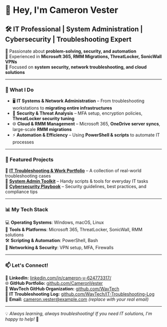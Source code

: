 # 👋 Hey, I'm Cameron Vester  
## 🛠️ IT Professional | System Administration | Cybersecurity | Troubleshooting Expert  

🔹 Passionate about **problem-solving, security, and automation**  
🔹 Experienced in **Microsoft 365, RMM Migrations, ThreatLocker, SonicWall VPNs**  
🔹 Focused on **system security, network troubleshooting, and cloud solutions**  

---

### **🚀 What I Do**
- 🖥️ **IT Systems & Network Administration** – From troubleshooting workstations to **migrating entire infrastructures**  
- 🔐 **Security & Threat Analysis** – MFA setup, encryption policies, **ThreatLocker security tuning**  
- 🌐 **Cloud & RMM Management** – Microsoft 365, **OneDrive server syncs**, large-scale **RMM migrations**  
- ⚡ **Automation & Efficiency** – Using **PowerShell & scripts** to automate IT processes  

---

### **📂 Featured Projects**
📌 **[IT Troubleshooting & Work Portfolio](https://github.com/WavTech/IT-Troubleshooting-Log)** – A collection of real-world troubleshooting cases  
📌 **[System Admin Toolkit](https://github.com/WavTech/System-Admin-Toolkit)** – Handy scripts & tools for everyday IT tasks  
📌 **[Cybersecurity Playbook](https://github.com/WavTech/Cybersecurity-Playbook)** – Security guidelines, best practices, and compliance tips  

---

### **📊 My Tech Stack**
💻 **Operating Systems**: Windows, macOS, Linux  
🔧 **Tools & Platforms**: Microsoft 365, ThreatLocker, SonicWall, RMM solutions  
🛠 **Scripting & Automation**: PowerShell, Bash  
📡 **Networking & Security**: VPN setup, MFA, Firewalls  

---

### **📫 Let's Connect!**
💼 **LinkedIn:** [linkedin.com/in/cameron-v-624773317/](https://www.linkedin.com/in/cameron-v-624773317/)  
🌐 **GitHub Portfolio:** [github.com/CameronVester](https://github.com/CameronVester)  
🚀 **WavTech GitHub Organization:** [github.com/WavTech](https://github.com/WavTech)  
📂 **IT Troubleshooting Log:** [github.com/WavTech/IT-Troubleshooting-Log](https://github.com/WavTech/IT-Troubleshooting-Log)  
📧 **Email:** cameron.vester@example.com *(replace with your real email)*  

---

💡 *Always learning, always troubleshooting! If you need IT solutions, I'm happy to help!* 🚀  
